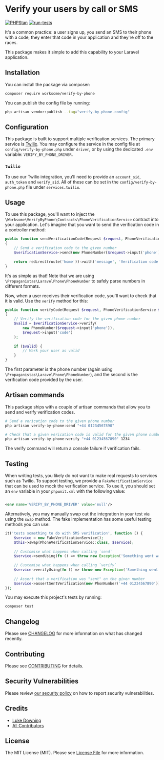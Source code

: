 # Verify your users by call or SMS

[![PHPStan](https://github.com/worksome/verify-by-phone/actions/workflows/phpstan.yml/badge.svg)](https://github.com/worksome/verify-by-phone/actions/workflows/phpstan.yml)
[![run-tests](https://github.com/worksome/verify-by-phone/actions/workflows/run-tests.yml/badge.svg)](https://github.com/worksome/verify-by-phone/actions/workflows/run-tests.yml)

It's a common practice: a user signs up, you send an SMS to their phone with a code, they enter that code in your
application and they're off to the races.

This package makes it simple to add this capability to your Laravel application.

## Installation

You can install the package via composer:

```bash
composer require worksome/verify-by-phone
```

You can publish the config file by running:

```bash
php artisan vendor:publish --tag="verify-by-phone-config"
```

## Configuration

This package is built to support multiple verification services. The primary service
is [Twilio](https://www.twilio.com/). You may configure the service in the config file at `config/verify-by-phone.php`
under `driver`, or by using the dedicated `.env` variable: `VERIFY_BY_PHONE_DRIVER`.

### `twilio`

To use our Twilio integration, you'll need to provide an `account_sid`, `auth_token` and `verify_sid`. All of these can
be set in the `config/verify-by-phone.php` file under `services.twilio`.

## Usage

To use this package, you'll want to inject the `\Worksome\VerifyByPhone\Contracts\PhoneVerificationService`
contract into your application. Let's imagine that you want to send the verification code in a controller method:

```php
public function sendVerificationCode(Request $request, PhoneVerificationService $verificationService)
{
    // Send a verification code to the given number
    $verificationService->send(new PhoneNumber($request->input('phone')));
    
    return redirect(route('home'))->with('message', 'Verification code sent!');
}
```

It's as simple as that! Note that we are using `\Propaganistas\LaravelPhone\PhoneNumber` to safely parse numbers in
different formats.

Now, when a user receives their verification code, you'll want to check that it is valid. Use the `verify` method for
this:

```php
public function verifyCode(Request $request, PhoneVerificationService $verificationService)
{
    // Verify the verification code for the given phone number
    $valid = $verificationService->verify(
        new PhoneNumber($request->input('phone')), 
        $request->input('code')
    );
    
    if ($valid) {
        // Mark your user as valid
    }
}
```

The first parameter is the phone number (again using `\Propaganistas\LaravelPhone\PhoneNumber`), and the second is the
verification code provided by the user.

## Artisan commands

This package ships with a couple of artisan commands that allow you to send and verify verification codes.

```bash
# Send a verication code to the given phone number
php artisan verify-by-phone:send "+44 01234567890"

# Check that a given verication code is valid for the given phone number
php artisan verify-by-phone:verify "+44 01234567890" 1234
```

The verify command will return a console failure if verification fails.

## Testing

When writing tests, you likely do not want to make real requests to services such as Twilio. To support testing, we
provide a
`FakeVerificationService` that can be used to mock the verification service. To use it, you should set an `env` variable
in your `phpunit.xml` with the following value:

```xml

<env name='VERIFY_BY_PHONE_DRIVER' value='null'/>
```

Alternatively, you may manually swap out the integration in your test via using the `swap` method. The fake
implementation has some useful testing methods you can use:

```php
it('tests something to do with SMS verification', function () {
    $service = new FakeVerificationService();
    $this->swap(PhoneVerificationService::class, $service);
   
    // Customise what happens when calling `send`
    $service->sendUsing(fn () => throw new Exception('Something went wrong'));
    
    // Customise what happens when calling `verify`
    $service->verifyUsing(fn () => throw new Exception('Something went wrong'));
    
    // Assert that a verification was "sent" on the given number
    $service->assertSentVerification(new PhonNumber('+44 01234567890'));
});
```

You may execute this project's tests by running:

```bash
composer test
```

## Changelog

Please see [CHANGELOG](CHANGELOG.md) for more information on what has changed recently.

## Contributing

Please see [CONTRIBUTING](.github/CONTRIBUTING.md) for details.

## Security Vulnerabilities

Please review [our security policy](../../security/policy) on how to report security vulnerabilities.

## Credits

- [Luke Downing](https://github.com/lukeraymonddowning)
- [All Contributors](../../contributors)

## License

The MIT License (MIT). Please see [License File](LICENSE.md) for more information.
